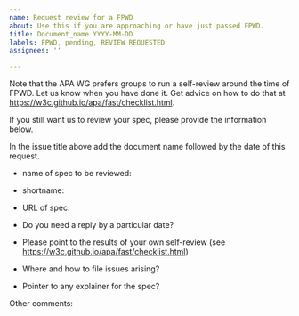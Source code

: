 ```yaml
---
name: Request review for a FPWD
about: Use this if you are approaching or have just passed FPWD.
title: Document_name YYYY-MM-DD
labels: FPWD, pending, REVIEW REQUESTED
assignees: ''

---
```


Note that the APA WG prefers groups to run a self-review around the time of FPWD. Let us know when you have done it. Get advice on how to do that at https://w3c.github.io/apa/fast/checklist.html.

If you still want us to review your spec, please provide the information below.

In the issue title above add the document name followed by the date of this request.

- name of spec to be reviewed:
- shortname:
- URL of spec:

- Do you need a reply by a particular date?
- Please point to the results of your own self-review (see https://w3c.github.io/apa/fast/checklist.html)
- Where and how to file issues arising?
- Pointer to any explainer for the spec?

Other comments:
